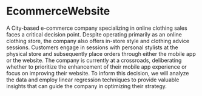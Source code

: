 # EcommerceWebsite
A City-based e-commerce company specializing in online clothing sales faces a critical decision point. Despite operating primarily as an online clothing store, the 
company also offers in-store style and clothing advice sessions. Customers engage in sessions with personal stylists at the physical store and subsequently place orders through
either the mobile app or the website.
The company is currently at a crossroads, deliberating whether to prioritize the enhancement of their mobile app experience or focus on improving their website. To inform this
decision, we will analyze the data and employ linear regression techniques to provide valuable insights that can guide the company in optimizing their strategy.
